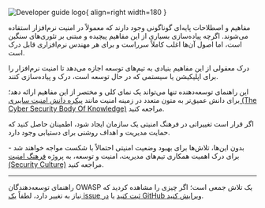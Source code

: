 ![Developer guide logo](../../assets/images/dg_logo.png "OWASP Developer Guide"){ align=right width=180 }

مفاهیم و اصطلاحات پایه‌ای گوناگونی وجود دارند که معمولاً در امنیت نرم‌افزار استفاده می‌شوند.
اگرچه پیاده‌سازی بسیاری از این مفاهیم پیچیده و مبتنی بر تئوری‌های سنگین است، اما اصول آن‌ها اغلب
کاملاً سرراست و برای هر مهندس نرم‌افزاری قابل درک است.

درک معقولی از این مفاهیم بنیادی به تیم‌های توسعه اجازه می‌دهد تا امنیت نرم‌افزار را برای اپلیکیشن یا
سیستمی که در حال توسعه است، درک و پیاده‌سازی کنند.

این راهنمای توسعه‌دهنده تنها می‌تواند یک نمای کلی و مختصر از این مفاهیم ارائه دهد؛ برای دانش عمیق‌تر
به متون متعدد در زمینه امنیت مانند
[پیکره دانش امنیت سایبری (The Cyber Security Body Of Knowledge)](https://www.cybok.org/) مراجعه کنید.

اگر قرار است تغییراتی در فرهنگ امنیتی یک سازمان ایجاد شود، اطمینان حاصل کنید که حمایت مدیریت و اهداف
روشنی برای دستیابی وجود دارد.

بدون این‌ها، تلاش‌ها برای بهبود وضعیت امنیتی احتمالاً با شکست مواجه خواهند شد - برای درک اهمیت همکاری
تیم‌های مدیریت، امنیت و توسعه، به پروژه
[فرهنگ امنیت (Security Culture)](https://owasp.org/www-project-security-culture/stable/3-Goal_Setting_and_Security_Team_Collaboration/)
مراجعه کنید.

---

راهنمای توسعه‌دهندگان OWASP یک تلاش جمعی است؛ اگر چیزی را مشاهده کردید که نیاز به تغییر دارد، لطفاً
[یک issue ثبت کنید](https://github.com/OWASP/DevGuide/issues/new?labels=enhancement&template=request.md&title=Update:%2002-foundations/index)
یا [در GitHub ویرایش کنید](https://github.com/OWASP/DevGuide/blob/main/docs/en/02-foundations/index.md).